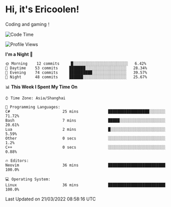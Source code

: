 # Hi, it's Ericoolen!
Coding and gaming！

<!--START_SECTION:waka-->
![Code Time](http://img.shields.io/badge/Code%20Time-189%20hrs%2018%20mins-blue)

![Profile Views](http://img.shields.io/badge/Profile%20Views-1-blue)

**I'm a Night 🦉** 

```text
🌞 Morning    12 commits     █░░░░░░░░░░░░░░░░░░░░░░░░   6.42% 
🌆 Daytime    53 commits     ███████░░░░░░░░░░░░░░░░░░   28.34% 
🌃 Evening    74 commits     ██████████░░░░░░░░░░░░░░░   39.57% 
🌙 Night      48 commits     ██████░░░░░░░░░░░░░░░░░░░   25.67%

```


📊 **This Week I Spent My Time On** 

```text
⌚︎ Time Zone: Asia/Shanghai

💬 Programming Languages: 
C#                       25 mins             ██████████████████░░░░░░░   71.72% 
Bash                     7 mins              █████░░░░░░░░░░░░░░░░░░░░   20.61% 
Lua                      2 mins              █░░░░░░░░░░░░░░░░░░░░░░░░   5.59% 
Other                    0 secs              ░░░░░░░░░░░░░░░░░░░░░░░░░   1.2% 
C++                      0 secs              ░░░░░░░░░░░░░░░░░░░░░░░░░   0.88%

🔥 Editors: 
Neovim                   36 mins             █████████████████████████   100.0%

💻 Operating System: 
Linux                    36 mins             █████████████████████████   100.0%

```


 Last Updated on 21/03/2022 08:58:16 UTC
<!--END_SECTION:waka-->

